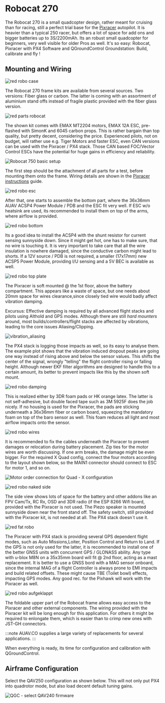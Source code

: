 # Robocat 270

The Robocat 270 is a small quadcopter design, rather meant for cruising than for racing, still a perfect trial base for the [Pixracer](../flight_controller/pixracer.md) autopilot. It is heavier than a typical 250 racer, but offers a lot of space for add ons and bigger batteries up to 3S/2200mAh. Its an robust small quadcopter for beginners, very well visible for older Pros as well. It's so easy: Robocat, Pixracer with PX4 Software and QGroundControl Groundstation: Build, calibrate and fly !

## Mounting and Wiring

![red robo case](../../assets/airframes/multicopter/robocat_270_pixracer/red_robo_case.jpg)

The Robocat 270 frame kits are available from several sources. Two versions: Fiber glass or carbon. The latter is coming with an assortment of aluminium stand offs instead of fragile plastic provided with the fiber glass version.

![red parts robocat](../../assets/airframes/multicopter/robocat_270_pixracer/red_parts_robocat.jpg)

The shown kit comes with EMAX MT2204 motors, EMAX 12A ESC, pre-flashed with SimonK and 6045 carbon props. This is rather bargain than top quality, but pretty decent, considering the price. Experienced pilots, not on budget, will rather use e.g. Tiger Motors and faster ESC, even CAN versions can be used with the Pixracer / PX4 stack. Those CAN based FOC/Vector Control ESCs have the potential for huge gains in efficiency and reliability.

![Robocat 750 basic setup](../../assets/airframes/multicopter/robocat_270_pixracer/robocat750_basic_setup_1.jpg)

The first step should be the attachment of all parts for a test, before mounting them onto the frame. Wiring details are shown in the [Pixracer instructions](../flight_controller/pixracer.md) guide.

![red robo esc](../../assets/airframes/multicopter/robocat_270_pixracer/red_robo_esc.jpg)

After that, one starts to assemble the bottom part, where the 36x36mm AUAV ACSP4 Power Module / PDB and the ESC fit very well. If ESC w/o heatsink are used, its recommended to install them on top of the arms, where airflow is provided.

![red robo bottom](../../assets/airframes/multicopter/robocat_270_pixracer/red_robo_bottom.jpg)

Its a good idea to install the ACSP4 with the shunt resistor for current sensing sunnyside down. Since it might get hot, one has to make sure, that no wire is touching it. It is very important to take care that all the wire insulation is nowhere damaged, since the conductive carbon might lead to shorts. If a 12V source / PDB is not required, a smaller (17x17mm) new ACSP5 Power Module, providing I/U sensing and a 5V BEC is available as well.

![red robo top plate](../../assets/airframes/multicopter/robocat_270_pixracer/red_robo_top_plate.jpg)

The Pixracer is soft mounted @ the 1st floor, above the battery compartment. This appears like a waste of space, but one needs about 20mm space for wires clearance,since closely tied wire would badly affect vibration damping.

Excursus: Effective damping is required by all advanced flight stacks and pilots using Althold and GPS modes. Although there are still *hard mounters* around, most builds/controllers/flight stacks are affected by vibrations, leading to the core issues Aliasing/Clipping.

![vibration_aliasing](../../assets/airframes/multicopter/robocat_270_pixracer/vibration_aliasing.png)

The PX4 stack is logging those impacts as well, so its easy to analyse them. The example plot shows that the vibration induced dropout peaks are going one way instead of rising above and below the sensor values. This shifts the center of the signal, wrongly "telling" the flight controller rising or falling height. Although newer EKF filter algorithms are designed to handle this to a certain amount, its better to prevent impacts like this by the shown soft mount.

![red robo damping](../../assets/airframes/multicopter/robocat_270_pixracer/red_robo_damping.jpg)

This is realized either by 3DR foam pads or HK orange latex. The latter is not self-adhesive, but double faced tape such as 3M 5925F does the job nicely. If no housing is used for the Pixracer, the pads are sticking underneath a 36x36mm fiber or carbon board, squeezing the mandatory foam on top of the baro sensor as well. This foam reduces all light and most airflow impacts onto the sensor.

![red robo wires](../../assets/airframes/multicopter/robocat_270_pixracer/red_robo_wires.jpg)

It is recommended to fix the cables underneath the Pixracer to prevent damages or relocation during battery placement. Zip ties for the motor wires are worth discussing. If one arm breaks, the damage might be even bigger. For the required X Quad config, connect the four motors according to the layout shown below, so the MAIN1 connector should connect to ESC for motor 1, and so on.

![Motor order connection for Quad - X configuration](../../assets/airframes/multicopter/robocat_270_pixracer/motor_order_quad_x.png)

![red robo naked side](../../assets/airframes/multicopter/robocat_270_pixracer/red_robo_naked_side.jpg)

The side view shows lots of space for the battery and other addons like an FPV Cam/Tx, RC Rx, OSD and 3DR radio (if the ESP 8266 Wifi board, provided with the Pixracer is not used. The Piezo speaker is mounted sunnyside down near the front stand off. The safety switch, still provided with the Pixracer kit, is not needed at all. The PX4 stack doesn´t use it.

![red fat robo](../../assets/airframes/multicopter/robocat_270_pixracer/red_fat_robo.jpg)

The Pixracer with PX4 stack is providing several GPS dependent flight modes, such as Auto Missions,Loiter, Position Control and Return to Land. If the GPS is not only used for the latter, it is recommended to install one of the better GNSS units with concurrent GPS / GLONASS ability. Any type with u-blox M8N on a 35x35mm board will fit @ 2nd floor, acting as a mast replacement. It is better to use a GNSS bord with a MAG sensor onboard, since the internal MAG of a flight Controller is always prone to EMI impacts and build related offsets. These might cause TBE (Toilet bowl) effects, impacting GPS modes. Any good rec. for the Pixhawk will work with the Pixracer as well.

![red robo aufgeklappt](../../assets/airframes/multicopter/robocat_270_pixracer/red_robo_aufgeklappt.jpg)

The foldable upper part of the Robocat frame allows easy access to the Pixracer and other external components. The wiring provided with the Pixracer kit will be long enough for this application. For others it might be required to enlongate them, which is easier than to crimp new ones with JST-GH connectors.

:::note
AUAV.CO supplies a large variety of replacements for several applications.
:::

When everything is ready, its time for configuration and calibration with QGroundControl.


## Airframe Configuration

Select the QAV250 configuration as shown below. This will not only put PX4 into quadrotor mode, but also load decent default tuning gains.

![QGC - select QAV240 firmware](../../assets/airframes/multicopter/robocat_270_pixracer/qav250_qgc_firmware.png)

